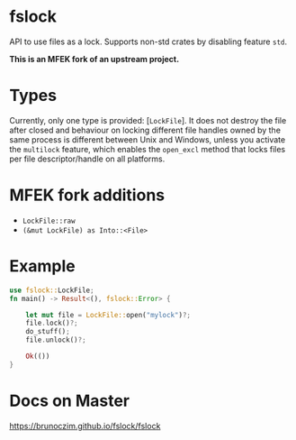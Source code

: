 # fslock

API to use files as a lock. Supports non-std crates by disabling feature
`std`.

**This is an MFEK fork of an upstream project.**

# Types
Currently, only one type is provided: [`LockFile`]. It does not destroy the
file after closed and behaviour on locking different file handles owned by
the same process is different between Unix and Windows, unless you activate the
`multilock` feature, which enables the `open_excl` method that locks files per
file descriptor/handle on all platforms.

# MFEK fork additions

* `LockFile::raw`
* `(&mut LockFile) as Into::<File>`

# Example
```rust
use fslock::LockFile;
fn main() -> Result<(), fslock::Error> {

    let mut file = LockFile::open("mylock")?;
    file.lock()?;
    do_stuff();
    file.unlock()?;

    Ok(())
}
```

# Docs on Master

https://brunoczim.github.io/fslock/fslock
